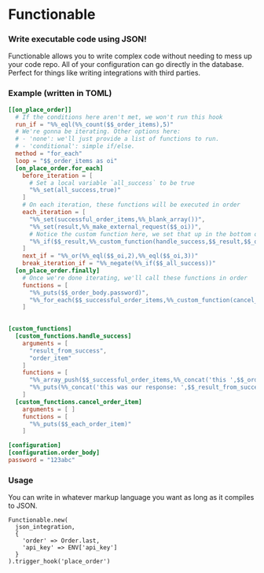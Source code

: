 # Functionable
### Write executable code using JSON!

Functionable allows you to write complex code without needing to mess up your code repo. All of your configuration can go directly in the database. Perfect for things like writing integrations with third parties.

### Example (written in TOML)

```toml
[[on_place_order]]
  # If the conditions here aren't met, we won't run this hook
  run_if = "%%_eql(%%_count($$_order_items),5)"
  # We're gonna be iterating. Other options here:
  # - 'none': we'll just provide a list of functions to run.
  # - 'conditional': simple if/else.
  method = "for_each"
  loop = "$$_order_items as oi"
  [on_place_order.for_each]
    before_iteration = [
      # Set a local variable `all_success` to be true
      "%%_set(all_success,true)"
    ]
    # On each iteration, these functions will be executed in order 
    each_iteration = [
      "%%_set(successful_order_items,%%_blank_array())",
      "%%_set(result,%%_make_external_request($$_oi))",
      # Notice the custom function here, we set that up in the bottom of the function.
      "%%_if($$_result,%%_custom_function(handle_success,$$_result,$$_oi),%%_set(all_success,false))"
    ]
    next_if = "%%_or(%%_eql($$_oi,2),%%_eql($$_oi,3))" 
    break_iteration_if = "%%_negate(%%_if($$_all_success))"
  [on_place_order.finally]
    # Once we're done iterating, we'll call these functions in order
    functions = [
      "%%_puts($$_order_body.password)",
      "%%_for_each($$_successful_order_items,%%_custom_function(cancel_order_item),each_order_item)"
    ]
    

[custom_functions]
  [custom_functions.handle_success]
    arguments = [
      "result_from_success",
      "order_item"
    ]
    functions = [
      "%%_array_push($$_successful_order_items,%%_concat('this ',$$_order_item))",
      "%%_puts(%%_concat('this was our response: ',$$_result_from_success))"
    ]
  [custom_functions.cancel_order_item]
    arguments = [ ]
    functions = [
      "%%_puts($$_each_order_item)"
    ]

[configuration]
[configuration.order_body]
password = "123abc"
```

### Usage
You can write in whatever markup language you want as long as it compiles to JSON.

```
Functionable.new(
  json_integration,
  {
    'order' => Order.last,
    'api_key' => ENV['api_key']
  }
).trigger_hook('place_order')
```
